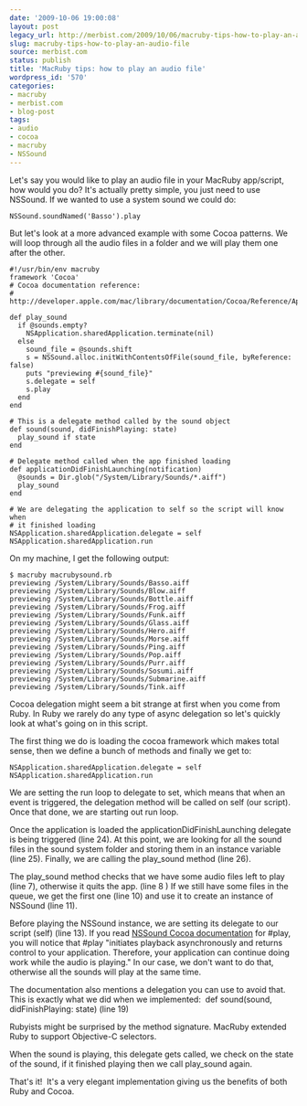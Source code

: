```yaml
---
date: '2009-10-06 19:00:08'
layout: post
legacy_url: http://merbist.com/2009/10/06/macruby-tips-how-to-play-an-audio-file/
slug: macruby-tips-how-to-play-an-audio-file
source: merbist.com
status: publish
title: 'MacRuby tips: how to play an audio file'
wordpress_id: '570'
categories:
- macruby
- merbist.com
- blog-post
tags:
- audio
- cocoa
- macruby
- NSSound
---
```


Let's say you would like to play an audio file in your MacRuby app/script, how would you do?
It's actually pretty simple, you just need to use NSSound. If we wanted to use a system sound we could do:

    
    NSSound.soundNamed('Basso').play


But let's look at a more advanced example with some Cocoa patterns. We will loop through all the audio files in a folder and we will play them one after the other.

    
    #!/usr/bin/env macruby
    framework 'Cocoa'
    # Cocoa documentation reference:
    # http://developer.apple.com/mac/library/documentation/Cocoa/Reference/ApplicationKit/Classes/NSSound_Class/Reference/Reference.html
    
    def play_sound
      if @sounds.empty?
        NSApplication.sharedApplication.terminate(nil)
      else
        sound_file = @sounds.shift
        s = NSSound.alloc.initWithContentsOfFile(sound_file, byReference: false)
        puts "previewing #{sound_file}"
        s.delegate = self
        s.play
      end
    end
    
    # This is a delegate method called by the sound object
    def sound(sound, didFinishPlaying: state)
      play_sound if state
    end
    
    # Delegate method called when the app finished loading
    def applicationDidFinishLaunching(notification)
      @sounds = Dir.glob("/System/Library/Sounds/*.aiff")
      play_sound
    end
    
    # We are delegating the application to self so the script will know when
    # it finished loading
    NSApplication.sharedApplication.delegate = self
    NSApplication.sharedApplication.run


On my machine, I get the following output:

    
    $ macruby macrubysound.rb
    previewing /System/Library/Sounds/Basso.aiff
    previewing /System/Library/Sounds/Blow.aiff
    previewing /System/Library/Sounds/Bottle.aiff
    previewing /System/Library/Sounds/Frog.aiff
    previewing /System/Library/Sounds/Funk.aiff
    previewing /System/Library/Sounds/Glass.aiff
    previewing /System/Library/Sounds/Hero.aiff
    previewing /System/Library/Sounds/Morse.aiff
    previewing /System/Library/Sounds/Ping.aiff
    previewing /System/Library/Sounds/Pop.aiff
    previewing /System/Library/Sounds/Purr.aiff
    previewing /System/Library/Sounds/Sosumi.aiff
    previewing /System/Library/Sounds/Submarine.aiff
    previewing /System/Library/Sounds/Tink.aiff


Cocoa delegation might seem a bit strange at first when you come from Ruby. In Ruby we rarely do any type of async delegation so let's quickly look at what's going on in this script.

The first thing we do is loading the cocoa framework which makes total sense, then we define a bunch of methods and finally we get to:

    
    NSApplication.sharedApplication.delegate = self
    NSApplication.sharedApplication.run


We are setting the run loop to delegate to set, which means that when an event is triggered, the delegation method will be called on self (our script).
Once that done, we are starting out run loop.

Once the application is loaded the applicationDidFinishLaunching delegate is being triggered (line 24). At this point, we are looking for all the sound files in the sound system folder and storing them in an instance variable (line 25). Finally, we are calling the play_sound method (line 26).

The play_sound method checks that we have some audio files left to play (line 7), otherwise it quits the app. (line 8 ) If we still have some files in the queue, we get the first one (line 10) and use it to create an instance of NSSound (line 11).

Before playing the NSSound instance, we are setting its delegate to our script (self) (line 13). If you read [NSSound Cocoa documentation](http://developer.apple.com/mac/library/documentation/Cocoa/Reference/ApplicationKit/Classes/NSSound_Class/Reference/Reference.html) for #play, you will notice that #play "initiates playback asynchronously and returns control to your application. Therefore, your application can continue doing work while the audio is playing." In our case, we don't want to do that, otherwise all the sounds will play at the same time.

The documentation also mentions a delegation you can use to avoid that. This is exactly what we did when we implemented:  def sound(sound, didFinishPlaying: state) (line 19)

Rubyists might be surprised by the method signature. MacRuby extended Ruby to support Objective-C selectors.

When the sound is playing, this delegate gets called, we check on the state of the sound, if it finished playing then we call play_sound again.

That's it!  It's a very elegant implementation giving us the benefits of both Ruby and Cocoa.
